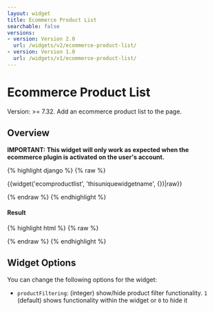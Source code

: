 ```yaml
---
layout: widget
title: Ecommerce Product List
searchable: false
versions:
- version: Version 2.0
  url: /widgets/v2/ecommerce-product-list/
- version: Version 1.0
  url: /widgets/v1/ecommerce-product-list/
---
```


# Ecommerce Product List

Version: >= 7.32. Add an ecommerce product list to the page.

## Overview

**IMPORTANT: This widget will only work as expected when the ecommerce plugin is activated on the user's account.**

{% highlight django %}
{% raw %}

  {{widget('ecomproductlist', 'thisuniquewidgetname', {})|raw}}

{% endraw %}
{% endhighlight %}


<h4>Result</h4>
{% highlight html %}
{% raw %}

  <!-- v2 widget HTML output -->

{% endraw %}
{% endhighlight %}

## Widget Options

You can change the following options for the widget:

* ```productFiltering```: (integer) show/hide product filter functionality. ```1``` (default) shows functionality within the widget or ```0``` to hide it
